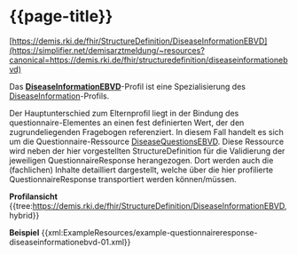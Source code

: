 # {{page-title}}
[https://demis.rki.de/fhir/StructureDefinition/DiseaseInformationEBVD](https://simplifier.net/demisarztmeldung/~resources?canonical=https://demis.rki.de/fhir/structuredefinition/diseaseinformationebvd)

Das **[DiseaseInformationEBVD](https://simplifier.net/demisarztmeldung/~resources?canonical=https://demis.rki.de/fhir/structuredefinition/diseaseinformationcommon)**-Profil ist eine Spezialisierung des [DiseaseInformation](https://simplifier.net/demisarztmeldung/~resources?canonical=https://demis.rki.de/fhir/structuredefinition/diseaseinformation)-Profils.

Der Hauptunterschied zum Elternprofil liegt in der Bindung des questionnaire-Elementes an einen fest definierten Wert, der den zugrundeliegenden Fragebogen referenziert. In diesem Fall handelt es sich um die Questionnaire-Ressource [DiseaseQuestionsEBVD](https://simplifier.net/demisarztmeldung/~resources?canonical=https://demis.rki.de/fhir/questionnaire/diseasequestionsebvd). Diese Ressource wird neben der hier vorgestellten StructureDefinition für die Validierung der jeweiligen QuestionnaireResponse herangezogen. Dort werden auch die (fachlichen) Inhalte detailliert dargestellt, welche über die hier profilierte QuestionnaireResponse transportiert werden können/müssen.

**Profilansicht**
{{tree:https://demis.rki.de/fhir/StructureDefinition/DiseaseInformationEBVD, hybrid}}

**Beispiel**
{{xml:ExampleResources/example-questionnaireresponse-diseaseinformationebvd-01.xml}}
